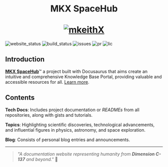 <div align="center">
  <h1 align="center">
    MKX SpaceHub
    <br />
    <br />
    <a href="https://mkeithx.github.io">
      <img src="https://imgur.com/vibmxY7.png" alt="mkeithX">
    </a>
  </h1>
</div>





<p align="center">

![website_status](https://img.shields.io/website?url=https%3A%2F%2Fmkeithx.github.io%2F&style=for-the-badge&label=Website)
![build_status](https://img.shields.io/github/actions/workflow/status/mkeithx/mkeithx.github.io/deploy.yml?style=for-the-badge)
![issues](https://img.shields.io/github/issues/mkeithx/mkeithx.github.io?style=for-the-badge
)
![pr](https://img.shields.io/github/issues-pr/mkeithx/mkeithx.github.io?style=for-the-badge
)
![lic](https://img.shields.io/github/license/mkeithx/mkeithx.github.io?style=for-the-badge&color=orange)

</p>

## Introduction

[**MKX SpaceHub**](https://mkeithx.github.io/)™ a project built with Docusaurus that aims create an intuitive and comprehensive Knowledge Base Portal, providing valuable and accessible resources for all. [Learn more](https://mkeithx.github.io/docs).

## Contents

**Tech Docs**: Includes project documentation or _READMEs_ from all repositories, along with gists and tutorials.

**Topics**: Highlighting scientific discoveries, technological advancements, and influential figures in physics, astronomy, and space exploration.

**Blog**: Consists of personal blog entries and announcements.

---

> _"A documentation website representing humanity from **Dimension C-137** and beyond."_
> 🚀

